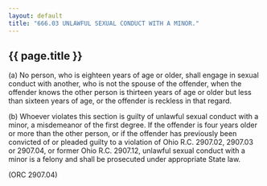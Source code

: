 ```yaml
---
layout: default 
title: "666.03 UNLAWFUL SEXUAL CONDUCT WITH A MINOR."
---
```


{{ page.title }}
----------------

​(a) No person, who is eighteen years of age or older, shall engage in
sexual conduct with another, who is not the spouse of the offender, when
the offender knows the other person is thirteen years of age or older
but less than sixteen years of age, or the offender is reckless in that
regard.

​(b) Whoever violates this section is guilty of unlawful sexual conduct
with a minor, a misdemeanor of the first degree. If the offender is four
years older or more than the other person, or if the offender has
previously been convicted of or pleaded guilty to a violation of Ohio
R.C. 2907.02, 2907.03 or 2907.04, or former Ohio R.C. 2907.12, unlawful
sexual conduct with a minor is a felony and shall be prosecuted under
appropriate State law.

(ORC 2907.04)
